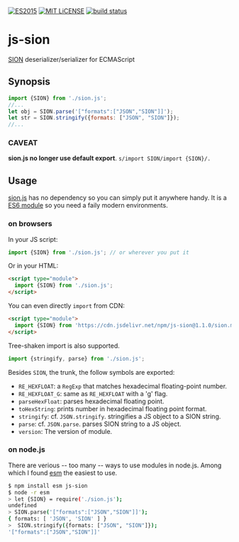 [![ES2015](https://img.shields.io/badge/JavaScript-ES2015-blue.svg)](http://www.ecma-international.org/ecma-262/6.0/)
[![MIT LiCENSE](https://img.shields.io/badge/license-MIT-blue.svg)](LICENSE)
[![build status](https://secure.travis-ci.org/dankogai/js-sion.png)](http://travis-ci.org/dankogai/js-sion)

# js-sion

[SION] deserializer/serializer for ECMAScript

[SION]: https://dankogai.github.io/SION/

## Synopsis

```javascript
import {SION} from './sion.js';
//...
let obj = SION.parse('["formats":["JSON","SION"]]');
let str = SION.stringify({formats: ["JSON", "SION"]});
//...
```

### CAVEAT

**sion.js no longer use default export**. `s/import SION/import {SION}/.`

## Usage

[sion.js] has no dependency so you can simply put it anywhere handy.  It is a [ES6 module] so you need a faily modern environments.

[sion.js]: ./sion.js
[ES6 module]: https://developer.mozilla.org/en-US/docs/Web/JavaScript/Reference/Statements/import

### on browsers

In your JS script:

```javascript
import {SION} from './sion.js'; // or wherever you put it
```

Or in your HTML:

```html
<script type="module">
  import {SION} from './sion.js';
</script>
```

You can even directly `import` from CDN:

```html
<script type="module">
  import {SION} from 'https://cdn.jsdelivr.net/npm/js-sion@1.1.0/sion.min.js';
</script>
```

Tree-shaken import is also supported.

```javascript
import {stringify, parse} from './sion.js';
```

Besides `SION`, the trunk, the follow symbols are exported:

* `RE_HEXFLOAT`:
  a `RegExp` that matches hexadecimal floating-point number.
* `RE_HEXFLOAT_G`:
  same as `RE_HEXFLOAT` with a 'g' flag.
* `parseHexFloat`:
  parses hexadecimal floating point.
* `toHexString`:
  prints number in hexadecimal floating point format.
* `stringify`:
  cf. `JSON.stringify`. stringifies a JS object to a SION string.
* `parse`:
  cf. `JSON.parse`. parses SION string to a JS object.
* `version`:
  The version of module.

### on node.js

There are verious -- too many -- ways to use modules in node.js.  Among which I found [esm] the easiest to use.

[esm]: https://github.com/standard-things/esm


```sh
$ npm install esm js-sion
$ node -r esm
> let {SION} = require('./sion.js');
undefined
> SION.parse('["formats":["JSON","SION"]]');
{ formats: [ 'JSON', 'SION' ] }
>  SION.stringify({formats: ["JSON", "SION"]});
'["formats":["JSON","SION"]]'
```

